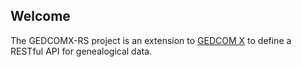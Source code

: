 Welcome
-------

The GEDCOMX-RS project is an extension to [GEDCOM X](http://www.gedcomx.org) to define a RESTful API for genealogical data.
